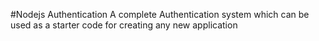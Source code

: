 #Nodejs Authentication
 A complete Authentication system which can be used as a starter code for creating any new application
